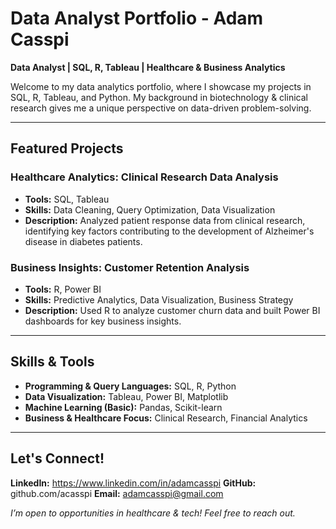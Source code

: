 #  Data Analyst Portfolio - Adam Casspi  

 **Data Analyst | SQL, R, Tableau | Healthcare & Business Analytics**  

Welcome to my data analytics portfolio, where I showcase my projects in SQL, R, Tableau, and Python. My background in biotechnology & clinical research gives me a unique perspective on data-driven problem-solving.  

---

## Featured Projects  

### Healthcare Analytics: Clinical Research Data Analysis  
- **Tools:** SQL, Tableau  
- **Skills:** Data Cleaning, Query Optimization, Data Visualization  
- **Description:** Analyzed patient response data from clinical research, identifying key factors contributing to the development of Alzheimer's disease in diabetes patients.   

###  Business Insights: Customer Retention Analysis  
- **Tools:** R, Power BI  
- **Skills:** Predictive Analytics, Data Visualization, Business Strategy  
- **Description:** Used R to analyze customer churn data and built Power BI dashboards for key business insights.   

---

##  Skills & Tools  

- **Programming & Query Languages:** SQL, R, Python  
- **Data Visualization:** Tableau, Power BI, Matplotlib  
- **Machine Learning (Basic):** Pandas, Scikit-learn  
- **Business & Healthcare Focus:** Clinical Research, Financial Analytics  

---

##  Let's Connect!  

**LinkedIn:** https://www.linkedin.com/in/adamcasspi 
**GitHub:** github.com/acasspi 
**Email:** adamcasspi@gmail.com  

*I’m open to opportunities in healthcare & tech! Feel free to reach out.*  

